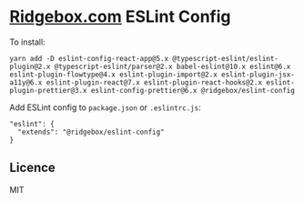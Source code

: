 # [Ridgebox.com](https://ridgebox.com) ESLint Config

To install:

```
yarn add -D eslint-config-react-app@5.x @typescript-eslint/eslint-plugin@2.x @typescript-eslint/parser@2.x babel-eslint@10.x eslint@6.x eslint-plugin-flowtype@4.x eslint-plugin-import@2.x eslint-plugin-jsx-a11y@6.x eslint-plugin-react@7.x eslint-plugin-react-hooks@2.x eslint-plugin-prettier@3.x eslint-config-prettier@6.x @ridgebox/eslint-config
```

Add ESLint config to `package.json` or `.eslintrc.js`:

```
"eslint": {
  "extends": "@ridgebox/eslint-config"
}
```

## Licence

MIT

